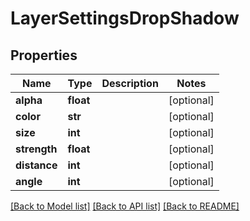 # LayerSettingsDropShadow

## Properties
Name | Type | Description | Notes
------------ | ------------- | ------------- | -------------
**alpha** | **float** |  | [optional] 
**color** | **str** |  | [optional] 
**size** | **int** |  | [optional] 
**strength** | **float** |  | [optional] 
**distance** | **int** |  | [optional] 
**angle** | **int** |  | [optional] 

[[Back to Model list]](../README.md#documentation-for-models) [[Back to API list]](../README.md#documentation-for-api-endpoints) [[Back to README]](../README.md)

